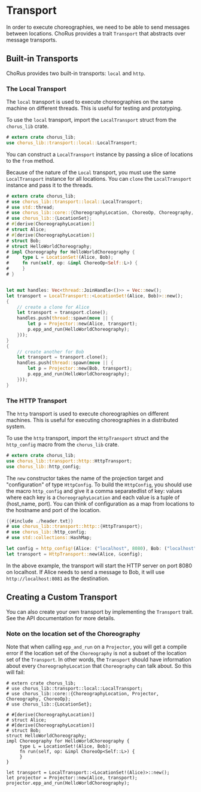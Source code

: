 # Transport

In order to execute choreographies, we need to be able to send messages between locations. ChoRus provides a trait `Transport` that abstracts over message transports.

## Built-in Transports

ChoRus provides two built-in transports: `local` and `http`.

### The Local Transport

The `local` transport is used to execute choreographies on the same machine on different threads. This is useful for testing and prototyping.

To use the `local` transport, import the `LocalTransport` struct from the `chorus_lib` crate.

```rust
# extern crate chorus_lib;
use chorus_lib::transport::local::LocalTransport;
```

You can construct a `LocalTransport` instance by passing a slice of locations to the `from` method.

Because of the nature of the `Local` transport, you must use the same `LocalTransport` instance for all locations. You can `clone` the `LocalTransport` instance and pass it to the threads.

```rust
# extern crate chorus_lib;
# use chorus_lib::transport::local::LocalTransport;
# use std::thread;
# use chorus_lib::core::{ChoreographyLocation, ChoreoOp, Choreography, Projector};
# use chorus_lib::{LocationSet};
# #[derive(ChoreographyLocation)]
# struct Alice;
# #[derive(ChoreographyLocation)]
# struct Bob;
# struct HelloWorldChoreography;
# impl Choreography for HelloWorldChoreography {
#     type L = LocationSet!(Alice, Bob);
#     fn run(self, op: &impl ChoreoOp<Self::L>) {
#     }
# }


let mut handles: Vec<thread::JoinHandle<()>> = Vec::new();
let transport = LocalTransport::<LocationSet!(Alice, Bob)>::new();
{
    // create a clone for Alice
    let transport = transport.clone();
    handles.push(thread::spawn(move || {
        let p = Projector::new(Alice, transport);
        p.epp_and_run(HelloWorldChoreography);
    }));
}
{
    // create another for Bob
    let transport = transport.clone();
    handles.push(thread::spawn(move || {
        let p = Projector::new(Bob, transport);
        p.epp_and_run(HelloWorldChoreography);
    }));
}
```

### The HTTP Transport

The `http` transport is used to execute choreographies on different machines. This is useful for executing choreographies in a distributed system.

To use the `http` transport, import the `HttpTransport` struct and the `http_config` macro from the `chorus_lib` crate.

```rust
# extern crate chorus_lib;
use chorus_lib::transport::http::HttpTransport;
use chorus_lib::http_config;
```

The `new` constructor takes the name of the projection target and "configuration" of type `HttpConfig`. To build the `HttpConfig`, you should use the macro `http_config` and give it a comma separatedlist of key: values where each key is a `ChoreographyLocation` and each value is a tuple of (host_name, port). You can think of configuration as a map from locations to the hostname and port of the location.

```rust
{{#include ./header.txt}}
# use chorus_lib::transport::http::{HttpTransport};
# use chorus_lib::http_config;
# use std::collections::HashMap;

let config = http_config!(Alice: ("localhost", 8080), Bob: ("localhost", 8081));
let transport = HttpTransport::new(Alice, &config);
```

In the above example, the transport will start the HTTP server on port 8080 on localhost. If Alice needs to send a message to Bob, it will use `http://localhost:8081` as the destination.

## Creating a Custom Transport

You can also create your own transport by implementing the `Transport` trait. See the API documentation for more details.


### Note on the location set of the Choreography

Note that when calling `epp_and_run` on a `Projector`, you will get a compile error if the location set of the `Choreography` is not a subset of the location set of the `Transport`. In other words, the `Transport` should have information about every `ChoreographyLocation`  that `Choreography` can talk about. So this will fail:

```rust, compile_fail
# extern crate chorus_lib;
# use chorus_lib::transport::local::LocalTransport;
# use chorus_lib::core::{ChoreographyLocation, Projector, Choreography, ChoreoOp};
# use chorus_lib::{LocationSet};

# #[derive(ChoreographyLocation)]
# struct Alice;
# #[derive(ChoreographyLocation)]
# struct Bob;
struct HelloWorldChoreography;
impl Choreography for HelloWorldChoreography {
     type L = LocationSet!(Alice, Bob);
     fn run(self, op: &impl ChoreoOp<Self::L>) {
     }
}

let transport = LocalTransport::<LocationSet!(Alice)>::new();
let projector = Projector::new(Alice, transport);
projector.epp_and_run(HelloWorldChoreography);
```
